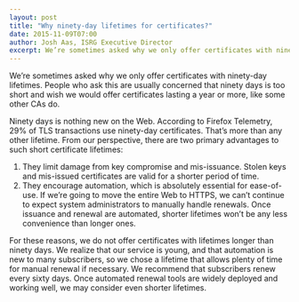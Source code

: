 ```yaml
---
layout: post
title: "Why ninety-day lifetimes for certificates?"
date: 2015-11-09T07:00
author: Josh Aas, ISRG Executive Director
excerpt: We’re sometimes asked why we only offer certificates with ninety-day lifetimes. People asking this are usually concerned that this is too short and wish we would offer certificates lasting a year or more, like some other CAs do.
---
```


We’re sometimes asked why we only offer certificates with ninety-day lifetimes. People who ask this are usually concerned that ninety days is too short and wish we would offer certificates lasting a year or more, like some other CAs do.

Ninety days is nothing new on the Web. According to Firefox Telemetry, 29% of TLS transactions use ninety-day certificates. That’s more than any other lifetime.  From our perspective, there are two primary advantages to such short certificate lifetimes:

1. They limit damage from key compromise and mis-issuance. Stolen keys and mis-issued certificates are valid for a shorter period of time.
2. They encourage automation, which is absolutely essential for ease-of-use. If we’re going to move the entire Web to HTTPS, we can’t continue to expect system administrators to manually handle renewals. Once issuance and renewal are automated, shorter lifetimes won’t be any less convenience than longer ones.

For these reasons, we do not offer certificates with lifetimes longer than ninety days. We realize that our service is young, and that automation is new to many subscribers, so we chose a lifetime that allows plenty of time for manual renewal if necessary. We recommend that subscribers renew every sixty days. Once automated renewal tools are widely deployed and working well, we may consider even shorter lifetimes.
